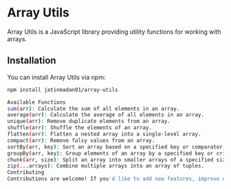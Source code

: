 # Array Utils

Array Utils is a JavaScript library providing utility functions for working with arrays.

## Installation

You can install Array Utils via npm:

```bash
npm install jatinmadan01/array-utils

Available Functions
sum(arr): Calculate the sum of all elements in an array.
average(arr): Calculate the average of all elements in an array.
unique(arr): Remove duplicate elements from an array.
shuffle(arr): Shuffle the elements of an array.
flatten(arr): Flatten a nested array into a single-level array.
compact(arr): Remove falsy values from an array.
sortBy(arr, key): Sort an array based on a specified key or comparator function.
groupBy(arr, key): Group elements of an array by a specified key or criteria.
chunk(arr, size): Split an array into smaller arrays of a specified size.
zip(...arrays): Combine multiple arrays into an array of tuples.
Contributing
Contributions are welcome! If you'd like to add new features, improve existing ones, or report bugs, please open an issue or submit a pull request.

